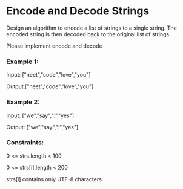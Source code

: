 # Encode and Decode Strings
Design an algorithm to encode a list of strings to a single string. The encoded string is then decoded back to the original list of strings.

Please implement encode and decode

### Example 1:

Input: ["neet","code","love","you"]

Output:["neet","code","love","you"]

### Example 2:

Input: ["we","say",":","yes"]

Output: ["we","say",":","yes"]

### Constraints:

0 <= strs.length < 100

0 <= strs[i].length < 200

strs[i] contains only UTF-8 characters.